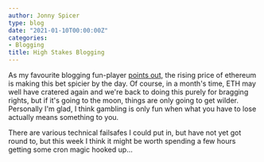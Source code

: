 ```yaml
---
author: Jonny Spicer
type: blog
date: "2021-01-10T00:00:00Z"
categories:
- Blogging
title: High Stakes Blogging
---
```

As my favourite blogging fun-player [points out,](https://tedslocum.com/daily/2021/01/09/Bizarre-Blogging) the rising price of ethereum is making this bet spicier
by the day. Of course, in a month's time, ETH may well have cratered again and we're back to doing this purely for bragging rights, but if it's going to the moon, things are only
going to get wilder. Personally I'm glad, I think gambling is only fun when what you have to lose actually means something to you.

There are various technical failsafes I could put in, but have not yet got round to, but this week I think it might be worth spending a few hours getting some cron magic hooked up...
